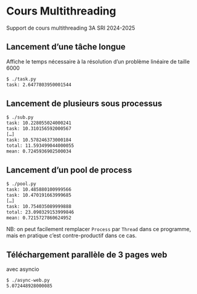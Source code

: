 # Cours Multithreading

Support de cours multithreading 3A SRI 2024-2025

## Lancement d’une tâche longue

Affiche le temps nécessaire à la résolution d’un problème linéaire de taille 6000

```bash
$ ./task.py
task: 2.6477803950001544
```

## Lancement de plusieurs sous processus

```bash
$ ./sub.py
task: 10.228055024000241
task: 10.310156592000567
[…]
task: 10.578246373000184
total: 11.593499044000055
mean: 0.7245936902500034
```

## Lancement d’un pool de process

```bash
$ ./pool.py
task: 10.485880100999566
task: 10.470191663999685
[…]
task: 10.754035089999888
total: 23.090329153999846
mean: 0.7215727860624952
```

NB: on peut facilement remplacer `Process` par `Thread` dans ce programme, mais en pratique c’est contre-productif dans
ce cas.

## Téléchargement parallèle de 3 pages web

avec asyncio

```bash
$ ./async-web.py
5.072448928000085
```
